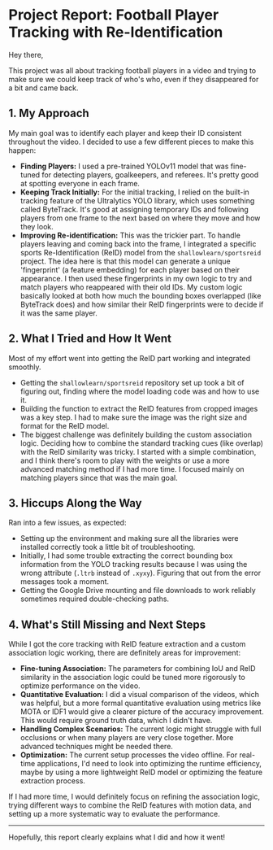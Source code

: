 # Project Report: Football Player Tracking with Re-Identification

Hey there,

This project was all about tracking football players in a video and trying to make sure we could keep track of who's who, even if they disappeared for a bit and came back.

## 1. My Approach

My main goal was to identify each player and keep their ID consistent throughout the video. I decided to use a few different pieces to make this happen:

*   **Finding Players:** I used a pre-trained YOLOv11 model that was fine-tuned for detecting players, goalkeepers, and referees. It's pretty good at spotting everyone in each frame.
*   **Keeping Track Initially:** For the initial tracking, I relied on the built-in tracking feature of the Ultralytics YOLO library, which uses something called ByteTrack. It's good at assigning temporary IDs and following players from one frame to the next based on where they move and how they look.
*   **Improving Re-identification:** This was the trickier part. To handle players leaving and coming back into the frame, I integrated a specific sports Re-Identification (ReID) model from the `shallowlearn/sportsreid` project. The idea here is that this model can generate a unique 'fingerprint' (a feature embedding) for each player based on their appearance. I then used these fingerprints in my own logic to try and match players who reappeared with their old IDs. My custom logic basically looked at both how much the bounding boxes overlapped (like ByteTrack does) and how similar their ReID fingerprints were to decide if it was the same player.

## 2. What I Tried and How It Went

Most of my effort went into getting the ReID part working and integrated smoothly.

*   Getting the `shallowlearn/sportsreid` repository set up took a bit of figuring out, finding where the model loading code was and how to use it.
*   Building the function to extract the ReID features from cropped images was a key step. I had to make sure the image was the right size and format for the ReID model.
*   The biggest challenge was definitely building the custom association logic. Deciding how to combine the standard tracking cues (like overlap) with the ReID similarity was tricky. I started with a simple combination, and I think there's room to play with the weights or use a more advanced matching method if I had more time. I focused mainly on matching players since that was the main goal.

## 3. Hiccups Along the Way

Ran into a few issues, as expected:

*   Setting up the environment and making sure all the libraries were installed correctly took a little bit of troubleshooting.
*   Initially, I had some trouble extracting the correct bounding box information from the YOLO tracking results because I was using the wrong attribute (`.ltrb` instead of `.xyxy`). Figuring that out from the error messages took a moment.
*   Getting the Google Drive mounting and file downloads to work reliably sometimes required double-checking paths.

## 4. What's Still Missing and Next Steps

While I got the core tracking with ReID feature extraction and a custom association logic working, there are definitely areas for improvement:

*   **Fine-tuning Association:** The parameters for combining IoU and ReID similarity in the association logic could be tuned more rigorously to optimize performance on the video.
*   **Quantitative Evaluation:** I did a visual comparison of the videos, which was helpful, but a more formal quantitative evaluation using metrics like MOTA or IDF1 would give a clearer picture of the accuracy improvement. This would require ground truth data, which I didn't have.
*   **Handling Complex Scenarios:** The current logic might struggle with full occlusions or when many players are very close together. More advanced techniques might be needed there.
*   **Optimization:** The current setup processes the video offline. For real-time applications, I'd need to look into optimizing the runtime efficiency, maybe by using a more lightweight ReID model or optimizing the feature extraction process.

If I had more time, I would definitely focus on refining the association logic, trying different ways to combine the ReID features with motion data, and setting up a more systematic way to evaluate the performance.

---

Hopefully, this report clearly explains what I did and how it went!
